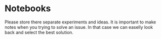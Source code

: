 # Notebooks

Please store there separate experiments and ideas. 
It is important to make notes when you trying to solve an issue. 
In that case we can easelly look back and select the best solution. 